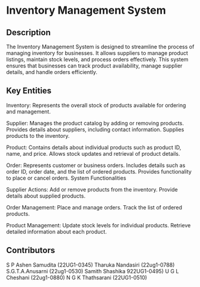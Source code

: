 # Inventory Management System

## Description

The Inventory Management System is designed to streamline the process of managing inventory for businesses. It allows suppliers to manage product listings, maintain stock levels, and process orders effectively. This system ensures that businesses can track product availability, manage supplier details, and handle orders efficiently.

## Key Entities

Inventory:
Represents the overall stock of products available for ordering and management.

Supplier:
Manages the product catalog by adding or removing products.
Provides details about suppliers, including contact information.
Supplies products to the inventory.

Product:
Contains details about individual products such as product ID, name, and price.
Allows stock updates and retrieval of product details.

Order:
Represents customer or business orders.
Includes details such as order ID, order date, and the list of ordered products.
Provides functionality to place or cancel orders.
System Functionalities

Supplier Actions:
Add or remove products from the inventory.
Provide details about supplied products.

Order Management:
Place and manage orders.
Track the list of ordered products.

Product Management:
Update stock levels for individual products.
Retrieve detailed information about each product.

## Contributors

S P Ashen Samudita (22UG1-0345)
Tharuka Nandasiri (22ug1-0788)
S.G.T.A.Anusarni (22ug1-0530)
Samith Shashika 922UG1-0495)
U G L Cheshani (22ug1-0880)
N G K Thathsarani (22UG1-0510)

